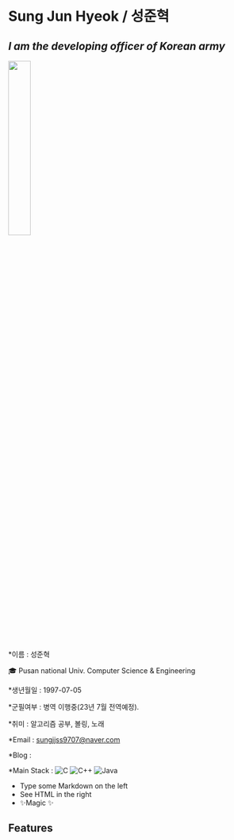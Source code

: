 # Sung Jun Hyeok / 성준혁
## _I am the developing officer of Korean army_

<img width="30%" src="https://user-images.githubusercontent.com/45208189/158298616-1aa08c48-3c81-416f-9151-3196ac0ac4ac.jpg"/>

*이름 : 성준혁

🎓 Pusan national Univ. Computer Science & Engineering

*생년월일 : 1997-07-05

*군필여부 : 병역 이행중(23년 7월 전역예정).

*취미 : 알고리즘 공부, 볼링, 노래

*Email : sungjjss9707@naver.com

*Blog : 

*Main Stack :  ![C](https://img.shields.io/badge/c-%2300599C.svg?style=for-the-badge&logo=c&logoColor=white)   ![C++](https://img.shields.io/badge/c++-%2391299C.svg?style=for-the-badge&logo=c%2B%2B&logoColor=white)  ![Java](https://img.shields.io/badge/java-%23ED8B00.svg?style=for-the-badge&logo=java&logoColor=white)
- Type some Markdown on the left
- See HTML in the right
- ✨Magic ✨

## Features
